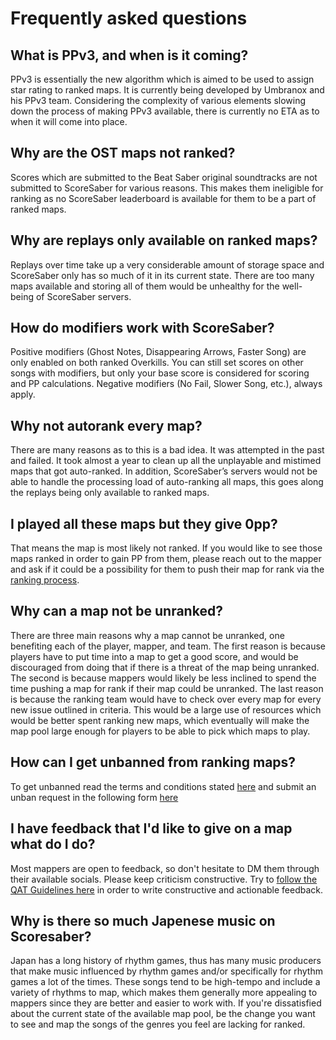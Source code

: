 # Frequently asked questions

## What is PPv3, and when is it coming?

PPv3 is essentially the new algorithm which is aimed to be used to assign star rating to ranked maps. It is currently being developed by Umbranox and his PPv3 team. Considering the complexity of various elements slowing down the process of making PPv3 available, there is currently no ETA as to when it will come into place.

## Why are the OST maps not ranked?

Scores which are submitted to the Beat Saber original soundtracks are not submitted to ScoreSaber for various reasons. This makes them ineligible for ranking as no ScoreSaber leaderboard is available for them to be a part of ranked maps.

## Why are replays only available on ranked maps?

Replays over time take up a very considerable amount of storage space and ScoreSaber only has so much of it in its current state. There are too many maps available and storing all of them would be unhealthy for the well-being of ScoreSaber servers.

## How do modifiers work with ScoreSaber?

Positive modifiers (Ghost Notes, Disappearing Arrows, Faster Song) are only enabled on both ranked Overkills. You can still set scores on other songs with modifiers, but only your base score is considered for scoring and PP calculations. Negative modifiers (No Fail, Slower Song, etc.), always apply.

## Why not autorank every map?

There are many reasons as to this is a bad idea. It was attempted in the past and failed. It took almost a year to clean up all the unplayable and mistimed maps that got auto-ranked. In addition, ScoreSaber’s servers would not be able to handle the processing load of auto-ranking all maps, this goes along the replays being only available to ranked maps.

## I played all these maps but they give 0pp?

That means the map is most likely not ranked. If you would like to see those maps ranked in order to gain PP from them, please reach out to the mapper and ask if it could be a possibility for them to push their map for rank via the [ranking process](./ranking-system.md/#ranking-process).


## Why can a map not be unranked?

There are three main reasons why a map cannot be unranked, one benefiting each of the player, mapper, and team. The first reason is because players have to put time into a map to get a good score, and would be discouraged from doing that if there is a threat of the map being unranked. The second is because mappers would likely be less inclined to spend the time pushing a map for rank if their map could be unranked. The last reason is because the ranking team would have to check over every map for every new issue outlined in criteria. This would be a large use of resources which would be better spent ranking new maps, which eventually will make the map pool large enough for players to be able to pick which maps to play.


## How can I get unbanned from ranking maps?

To get unbanned read the terms and conditions stated [here](./ranking/ranking-unban-system-and-terms.md) and submit an unban request in the following form [here](https://forms.gle/mLmEpxJ25eSabX9R8)


## I have feedback that I'd like to give on a map what do I do?

Most mappers are open to feedback, so don't hesitate to DM them through their available socials. Please keep criticism constructive. Try to [follow the QAT Guidelines here](./ranking/qat-guidelines) in order to write constructive and actionable feedback.

## Why is there so much Japenese music on Scoresaber?

Japan has a long history of rhythm games, thus has many music producers that make music influenced by rhythm games and/or specifically for rhythm games a lot of the times. These songs tend to be high-tempo and include a variety of rhythms to map, which makes them generally more appealing to mappers since they are better and easier to work with. If you're dissatisfied about the current state of the available map pool, be the change you want to see and map the songs of the genres you feel are lacking for ranked.
